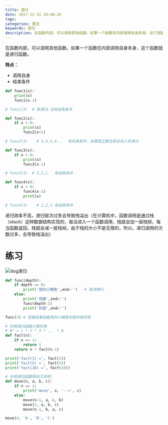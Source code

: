 ```yaml
---
title: 递归
date: 2017-12-22 20:48:26
tags:
categories: 算法
keywords: 递归
description: 在函数内部，可以调用其他函数。如果一个函数在内部调用自身本身，这个函数就是递归函数。
---
```


在函数内部，可以调用其他函数。如果一个函数在内部调用自身本身，这个函数就是递归函数。

**特点：**

- 调用自身
- 结束条件

```python
def func1(x):
    print(x)
    func1(x-1)

# func1(3)  # 死递归 没有结束条件

def func2(x):
    if x > 0:
        print(x)
        func2(x+1)

# func2(3)    # 3,4,5,6...  有结束条件，如果是正数还是会陷入死递归

def func3(x):
    if x > 0:
        print(x)
        func3(x-1)

# func3(3)  # 3,2,1   有结束条件

def func4(x):
    if x > 0:
        func4(x-1)
        print(x)

# func4(3)    # 1,2,3 有结束条件
```

递归效率不高，递归层次过多会导致栈溢出（在计算机中，函数调用是通过栈（stack）这种数据结构实现的，每当进入一个函数调用，栈就会加一层栈帧，每当函数返回，栈就会减一层栈帧。由于栈的大小不是无限的，所以，递归调用的次数过多，会导致栈溢出）

# 练习

![dog递归](https://i.imgur.com/Z1qnoKw.jpg)

```python
def func(depth):
    if depth == 0:
        print('我的小鲤鱼',end='')   # 取消换行
    else:
        print('抱着',end='')
        func(depth-1)
        print('的我',end='')

func(3) # 抱着抱着抱着我的小鲤鱼的我的我的我
```

```python
# 利用递归函数计算阶乘
# N! = 1 * 2 * 3 * ... * N
def fact(n):
    if n == 1:
        return 1
    return n * fact(n-1)

print('fact(1) =', fact(1))
print('fact(5) =', fact(5))
print('fact(10) =', fact(10))

# 利用递归函数移动汉诺塔:
def move(n, a, b, c):
    if n == 1:
        print('move', a, '-->', c)
    else:
        move(n-1, a, c, b)
        move(1, a, b, c)
        move(n-1, b, a, c)

move(4, 'A', 'B', 'C')
```


